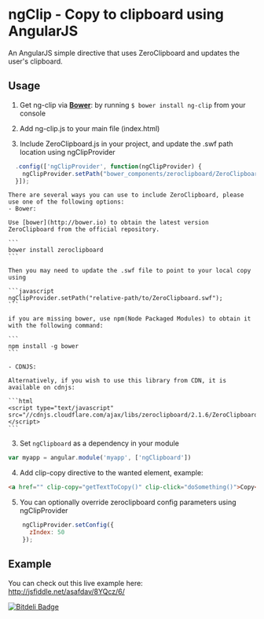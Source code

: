 ngClip - Copy to clipboard using AngularJS
=======

An AngularJS simple directive that uses ZeroClipboard and updates the user's clipboard. 


## Usage
1. Get ng-clip via **[Bower](http://bower.io/)**: by running `$ bower install ng-clip` from your console

2. Add ng-clip.js to your main file (index.html)

3. Include ZeroClipboard.js in your project, and update the .swf path location using ngClipProvider
```javascript
  .config(['ngClipProvider', function(ngClipProvider) {
    ngClipProvider.setPath("bower_components/zeroclipboard/ZeroClipboard.swf");
  }]);
```

	There are several ways you can use to include ZeroClipboard, please use one of the following options:
	- Bower:
	
	Use [bower](http://bower.io) to obtain the latest version ZeroClipboard from the official repository.

	```
	bower install zeroclipboard
	```

	Then you may need to update the .swf file to point to your local copy using 
	
	```javascript
	ngClipProvider.setPath("relative-path/to/ZeroClipboard.swf");
	```
	
	if you are missing bower, use npm(Node Packaged Modules) to obtain it with the following command:
	
	```
	npm install -g bower
	```
	
	- CDNJS:

	Alternatively, if you wish to use this library from CDN, it is available on cdnjs:
	
	```html
	<script type="text/javascript" src="//cdnjs.cloudflare.com/ajax/libs/zeroclipboard/2.1.6/ZeroClipboard.min.js"></script>
	```

3. Set `ngClipboard` as a dependency in your module
  ```javascript
  var myapp = angular.module('myapp', ['ngClipboard'])
  ```

4. Add clip-copy directive to the wanted element, example:
  ```html
  <a href="" clip-copy="getTextToCopy()" clip-click="doSomething()">Copy</a>
  ```

5. You can optionally override zeroclipboard config parameters using ngClipProvider
```javascript
    ngClipProvider.setConfig({
      zIndex: 50
    });
```

## Example
You can check out this live example here: http://jsfiddle.net/asafdav/8YQcz/6/


[![Bitdeli Badge](https://d2weczhvl823v0.cloudfront.net/asafdav/ng-clip/trend.png)](https://bitdeli.com/free "Bitdeli Badge")

